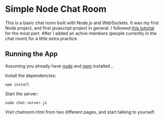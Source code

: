 Simple Node Chat Room
=====================

This is a basic chat room built with Node.js and WebSockets. It was my first Node project, and first javascript project in general. I followed [this tutorial](http://martinsikora.com/nodejs-and-websocket-simple-chat-tutorial) for the most part. After I added an active members (people currently in the chat room) for a little extra practice.

Running the App
---------------
Assuming you already have [node](http://nodejs.org/) and [npm](https://npmjs.org/) installed...

Install the dependencies:

    npm install

Start the server:

    node chat-server.js

Visit chatroom.html from two different pages, and start talking to yourself.
